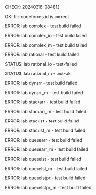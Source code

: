 CHECK: 20240316-084812
OK: file codeforces.id is correct
ERROR: lab complex - test build failed
ERROR: lab complex_io - test build failed
ERROR: lab complex_m - test build failed
ERROR: lab rational - test build failed
STATUS: lab rational_io - test-failed
STATUS: lab rational_m - test-ok
ERROR: lab dynarr - test build failed
ERROR: lab dynarr_m - test build failed
ERROR: lab stackarr - test build failed
ERROR: lab stackarr_m - test build failed
ERROR: lab stacklst - test build failed
ERROR: lab stacklst_m - test build failed
ERROR: lab queuearr - test build failed
ERROR: lab queuearr_m - test build failed
ERROR: lab queuelst - test build failed
ERROR: lab queuelst_m - test build failed
ERROR: lab queuelstpr - test build failed
ERROR: lab queuelstpr_m - test build failed

